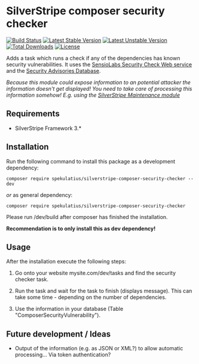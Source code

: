 # SilverStripe composer security checker

[![Build Status](https://api.travis-ci.org/spekulatius/silverstripe-composer-security-checker.svg?branch=master)](https://travis-ci.org/spekulatius/silverstripe-composer-security-checker)
[![Latest Stable Version](https://poser.pugx.org/spekulatius/silverstripe-composer-security-checker/version.svg)](http://www.silverstripe.org/stable-download/)
[![Latest Unstable Version](https://poser.pugx.org/spekulatius/silverstripe-composer-security-checker/v/unstable.svg)](https://packagist.org/packages/spekulatius/silverstripe-composer-security-checker)
[![Total Downloads](https://poser.pugx.org/spekulatius/silverstripe-composer-security-checker/downloads.svg)](https://packagist.org/packages/spekulatius/silverstripe-composer-security-checker)
[![License](https://poser.pugx.org/spekulatius/silverstripe-composer-security-checker/license.svg)](https://github.com/spekulatius/silverstripe-composer-security-checker#license)

Adds a task which runs a check if any of the dependencies has known security vulnerabilities. It uses the
[SensioLabs Security Check Web service][1] and the [Security Advisories Database][2].

*Because this module could expose information to an potential attacker the information doesn't get displayed!
You need to take care of processing this information somehow! E.g. using the [SilverStripe Maintenance module](https://github.com/FriendsOfSilverStripe/silverstripe-maintenance)*

## Requirements

* SilverStripe Framework 3.*

## Installation

Run the following command to install this package as a development dependency:
   ```
   composer require spekulatius/silverstripe-composer-security-checker --dev
   ```

*or* as general dependency:

   ```
   composer require spekulatius/silverstripe-composer-security-checker
   ```

Please run /dev/build after composer has finished the installation.

**Recommendation is to only install this as dev dependency!**

## Usage

After the installation execute the following steps:

1. Go onto your website mysite.com/dev/tasks and find the security checker task.

2. Run the task and wait for the task to finish (displays message). This can take some time - depending on the number of dependencies.

3. Use the information in your database (Table "ComposerSecurityVulnerability").

Future development / Ideas
--------------------------

* Output of the information (e.g. as JSON or XML?) to allow automatic processing... Via token authentication?


[1]: http://security.sensiolabs.org/
[2]: https://github.com/FriendsOfPHP/security-advisories
